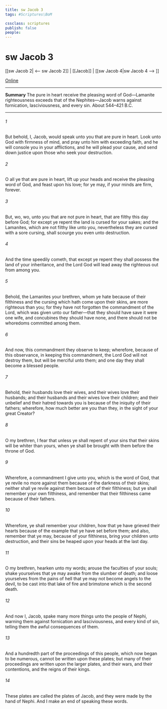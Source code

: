 ```yaml
---
title: sw Jacob 3
tags: #Scriptures\BoM

cssclass: scriptures
publish: false
people:
---
```


# sw Jacob 3
[[sw Jacob 2| <-- sw Jacob 2]] | [[Jacob]] | [[sw Jacob 4|sw Jacob 4 --> ]]

[Online](https://churchofjesuschrist.org/study/scriptures/bofm/jacob/3?lang=eng)

---
__Summary__
The pure in heart receive the pleasing word of God—Lamanite righteousness exceeds that of the Nephites—Jacob warns against fornication, lasciviousness, and every sin. About 544–421 B.C.

---
###### 1 
But behold, I, Jacob, would speak unto you that are pure in heart. Look unto God with firmness of mind, and pray unto him with exceeding faith, and he will console you in your afflictions, and he will plead your cause, and send down justice upon those who seek your destruction.

###### 2 
O all ye that are pure in heart, lift up your heads and receive the pleasing word of God, and feast upon his love; for ye may, if your minds are firm, forever.

###### 3 
But, wo, wo, unto you that are not pure in heart, that are filthy this day before God; for except ye repent the land is cursed for your sakes; and the Lamanites, which are not filthy like unto you, nevertheless they are cursed with a sore cursing, shall scourge you even unto destruction.

###### 4 
And the time speedily cometh, that except ye repent they shall possess the land of your inheritance, and the Lord God will lead away the righteous out from among you.

###### 5 
Behold, the Lamanites your brethren, whom ye hate because of their filthiness and the cursing which hath come upon their skins, are more righteous than you; for they have not forgotten the commandment of the Lord, which was given unto our father—that they should have save it were one wife, and concubines they should have none, and there should not be whoredoms committed among them.

###### 6 
And now, this commandment they observe to keep; wherefore, because of this observance, in keeping this commandment, the Lord God will not destroy them, but will be merciful unto them; and one day they shall become a blessed people.

###### 7 
Behold, their husbands love their wives, and their wives love their husbands; and their husbands and their wives love their children; and their unbelief and their hatred towards you is because of the iniquity of their fathers; wherefore, how much better are you than they, in the sight of your great Creator?

###### 8 
O my brethren, I fear that unless ye shall repent of your sins that their skins will be whiter than yours, when ye shall be brought with them before the throne of God.

###### 9 
Wherefore, a commandment I give unto you, which is the word of God, that ye revile no more against them because of the darkness of their skins; neither shall ye revile against them because of their filthiness; but ye shall remember your own filthiness, and remember that their filthiness came because of their fathers.

###### 10 
Wherefore, ye shall remember your children, how that ye have grieved their hearts because of the example that ye have set before them; and also, remember that ye may, because of your filthiness, bring your children unto destruction, and their sins be heaped upon your heads at the last day.

###### 11 
O my brethren, hearken unto my words; arouse the faculties of your souls; shake yourselves that ye may awake from the slumber of death; and loose yourselves from the pains of hell that ye may not become angels to the devil, to be cast into that lake of fire and brimstone which is the second death.

###### 12 
And now I, Jacob, spake many more things unto the people of Nephi, warning them against fornication and lasciviousness, and every kind of sin, telling them the awful consequences of them.

###### 13 
And a hundredth part of the proceedings of this people, which now began to be numerous, cannot be written upon these plates; but many of their proceedings are written upon the larger plates, and their wars, and their contentions, and the reigns of their kings.

###### 14 
These plates are called the plates of Jacob, and they were made by the hand of Nephi. And I make an end of speaking these words.

